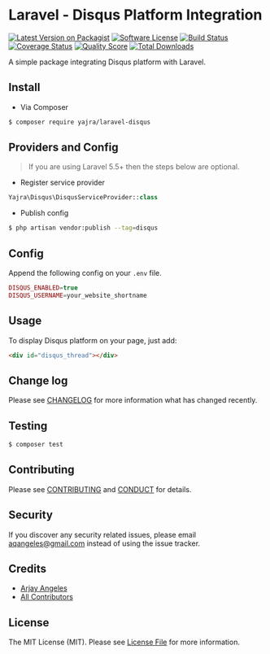 # Laravel - Disqus Platform Integration

[![Latest Version on Packagist][ico-version]][link-packagist]
[![Software License][ico-license]](LICENSE.md)
[![Build Status][ico-travis]][link-travis]
[![Coverage Status][ico-scrutinizer]][link-scrutinizer]
[![Quality Score][ico-code-quality]][link-code-quality]
[![Total Downloads][ico-downloads]][link-downloads]

A simple package integrating Disqus platform with Laravel.

## Install

- Via Composer
``` bash
$ composer require yajra/laravel-disqus
```

## Providers and Config
> If you are using Laravel 5.5+ then the steps below are optional.

- Register service provider
```php
Yajra\Disqus\DisqusServiceProvider::class
```

- Publish config
```bash
$ php artisan vendor:publish --tag=disqus
```

## Config
Append the following config on your `.env` file.

``` php
DISQUS_ENABLED=true
DISQUS_USERNAME=your_website_shortname
```

## Usage
To display Disqus platform on your page, just add:
```html
<div id="disqus_thread"></div>
```

## Change log

Please see [CHANGELOG](CHANGELOG.md) for more information what has changed recently.

## Testing

``` bash
$ composer test
```

## Contributing

Please see [CONTRIBUTING](CONTRIBUTING.md) and [CONDUCT](CONDUCT.md) for details.

## Security

If you discover any security related issues, please email aqangeles@gmail.com instead of using the issue tracker.

## Credits

- [Arjay Angeles][link-author]
- [All Contributors][link-contributors]

## License

The MIT License (MIT). Please see [License File](LICENSE.md) for more information.

[ico-version]: https://img.shields.io/packagist/v/yajra/laravel-disqus.svg?style=flat-square
[ico-license]: https://img.shields.io/badge/license-MIT-brightgreen.svg?style=flat-square
[ico-travis]: https://img.shields.io/travis/yajra/laravel-disqus/master.svg?style=flat-square
[ico-scrutinizer]: https://img.shields.io/scrutinizer/coverage/g/yajra/laravel-disqus.svg?style=flat-square
[ico-code-quality]: https://img.shields.io/scrutinizer/g/yajra/laravel-disqus.svg?style=flat-square
[ico-downloads]: https://img.shields.io/packagist/dt/yajra/laravel-disqus.svg?style=flat-square

[link-packagist]: https://packagist.org/packages/yajra/laravel-disqus
[link-travis]: https://travis-ci.org/yajra/laravel-disqus
[link-scrutinizer]: https://scrutinizer-ci.com/g/yajra/laravel-disqus/code-structure
[link-code-quality]: https://scrutinizer-ci.com/g/yajra/laravel-disqus
[link-downloads]: https://packagist.org/packages/yajra/laravel-disqus
[link-author]: https://github.com/yajra
[link-contributors]: ../../contributors
